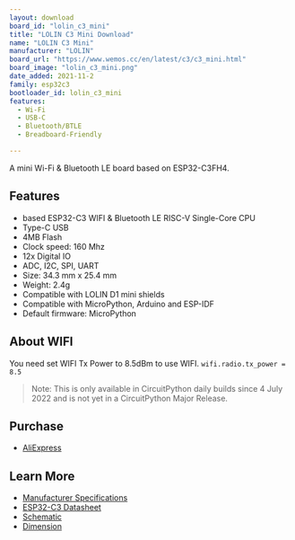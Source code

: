 ```yaml
---
layout: download
board_id: "lolin_c3_mini"
title: "LOLIN C3 Mini Download"
name: "LOLIN C3 Mini"
manufacturer: "LOLIN"
board_url: "https://www.wemos.cc/en/latest/c3/c3_mini.html"
board_image: "lolin_c3_mini.png"
date_added: 2021-11-2
family: esp32c3
bootloader_id: lolin_c3_mini
features:
  - Wi-Fi
  - USB-C
  - Bluetooth/BTLE
  - Breadboard-Friendly

---
```


A mini Wi-Fi & Bluetooth LE board based on ESP32-C3FH4.

## Features

- based ESP32-C3 WIFI & Bluetooth LE RISC-V Single-Core CPU
- Type-C USB
- 4MB Flash
- Clock speed: 160 Mhz
- 12x Digital IO
- ADC, I2C, SPI, UART
- Size: 34.3 mm x 25.4 mm
- Weight: 2.4g
- Compatible with LOLIN D1 mini shields
- Compatible with MicroPython, Arduino and ESP-IDF
- Default firmware: MicroPython


## About WIFI

You need set WIFI Tx Power to 8.5dBm to use WIFI.
`wifi.radio.tx_power = 8.5`

>Note: This is only available in CircuitPython daily builds since 4 July 2022
and is not yet in a CircuitPython Major Release.

## Purchase

* [AliExpress](https://www.aliexpress.com/item/1005004005736554.html)

## Learn More

* [Manufacturer Specifications](https://www.wemos.cc/en/latest/c3/c3_mini.html)
* [ESP32-C3 Datasheet](https://www.espressif.com/sites/default/files/documentation/esp32-c3_datasheet_en.pdf)
* [Schematic](https://www.wemos.cc/en/latest/_static/files/sch_c3_mini_v1.0.0.pdf)
* [Dimension](https://www.wemos.cc/en/latest/_static/files/dim_c3_mini_v1.0.0.pdf)

